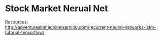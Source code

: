 # Stock Market Nerual Net
Resources:  
http://adventuresinmachinelearning.com/recurrent-neural-networks-lstm-tutorial-tensorflow/
